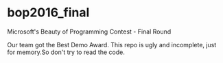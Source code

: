 # bop2016_final
Microsoft's Beauty of Programming Contest - Final Round

Our team got the Best Demo Award.
This repo is ugly and incomplete, just for memory.So don't try to read the code.
